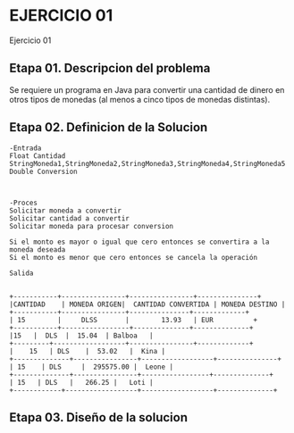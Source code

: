 #  EJERCICIO 01
Ejercicio 01

## Etapa 01. Descripcion del problema
Se requiere un programa en Java para convertir una cantidad de dinero en otros tipos de monedas (al menos a cinco tipos de monedas distintas). 

## Etapa 02. Definicion de la Solucion 

~~~
-Entrada
Float Cantidad 
StringMoneda1,StringMoneda2,StringMoneda3,StringMoneda4,StringMoneda5
Double Conversion



-Proces
Solicitar moneda a convertir 
Solicitar cantidad a convertir
Solicitar moneda para procesar conversion

Si el monto es mayor o igual que cero entonces se convertira a la moneda deseada
Si el monto es menor que cero entonces se cancela la operación

Salida


+-----------+----------------+----------------+---------------+
|CANTIDAD    | MONEDA ORIGEN|  CANTIDAD CONVERTIDA | MONEDA DESTINO |
+-----------+----------------+---------------+-------------+
| 15        |     DLSS       |        13.93   | EUR          +
+-----------+-----------------+--------------+--------------+
|15   |  DLS  |  15.04  | Balboa   |
+---------+------------------+----------------+-------------+
|    15   | DLS    |  53.02   |  Kina |
+--------------+----------------+------------------+---------------+
| 15    | DLS     |  295575.00 |  Leone |
+--------------+----------------+-----------------+--------------+
| 15   | DLS   |   266.25 |   Loti |
+------------+------------------+------------------+--------------+

~~~

## Etapa 03. Diseño de la solucion


